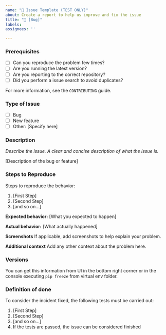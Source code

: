```yaml
---
name: "🧪 Issue Template (TEST ONLY)"
about: Create a report to help us improve and fix the issue
title: "🧪 [Bug]"
labels:
assignees: ''

---
```


### Prerequisites
* [ ] Can you reproduce the problem few times?
* [ ] Are you running the latest version?
* [ ] Are you reporting to the correct repository?
* [ ] Did you perform a issue search to avoid duplicates?

For more information, see the `CONTRIBUTING` guide.

### Type of Issue
* [ ] Bug
* [ ] New feature
* [ ] Other: [Specify here]

### Description

*Describe the issue. A clear and concise description of what the issue is.*

[Description of the bug or feature]

### Steps to Reproduce

Steps to reproduce the behavior:

1. [First Step]
2. [Second Step]
3. [and so on...]

**Expected behavior:** [What you expected to happen]

**Actual behavior:** [What actually happened]

**Screenshots**
If applicable, add screenshots to help explain your problem.

**Additional context**
Add any other context about the problem here.

### Versions

You can get this information from UI in the bottom right corner or in the console executing `pip freeze` from virtual env folder.

### Definition of done

To consider the incident fixed, the following tests must be carried out:
1. [First Step]
2. [Second Step]
3. [and so on...]
4. If the tests are passed, the issue can be considered finished
